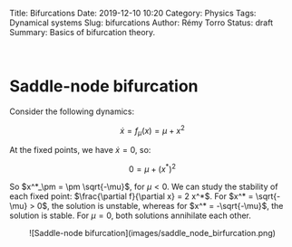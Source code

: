 Title: Bifurcations
Date: 2019-12-10 10:20
Category: Physics
Tags: Dynamical systems
Slug: bifurcations
Author: Rémy Torro
Status: draft
Summary: Basics of bifurcation theory.

<br>

# Saddle-node bifurcation

Consider the following dynamics:

$$ \dot{x} = f_\mu(x) = \mu + x^2$$

At the fixed points, we have $\dot{x}=0$, so:

$$ 0 = \mu + (x^*)^2$$

So $x^*_\pm = \pm \sqrt{-\mu}$, for $\mu < 0$. We can study the stability of each fixed point: $\frac{\partial f}{\partial x} = 2 x^*$. For $x^* = \sqrt{-\mu} > 0$, the solution is unstable, whereas for $x^* = -\sqrt{-\mu}$, the solution is stable. For $\mu = 0$, both solutions annihilate each other. 

<center>![Saddle-node bifurcation](images/saddle_node_birfurcation.png)</center>
